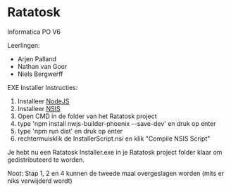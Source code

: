# Ratatosk
Informatica PO V6

Leerlingen:
- Arjen Palland
- Nathan van Goor
- Niels Bergwerff

EXE Installer Instructies:
1. Installeer [NodeJS](https://www.npmjs.com/)
2. Installeer [NSIS](https://nsis.sourceforge.io/Main_Page)
3. Open CMD in de folder van het Ratatosk project
4. type 'npm install nwjs-builder-phoenix --save-dev' en druk op enter
5. type 'npm run dist' en druk op enter
6. rechtermuisklik de InstallerScript.nsi en klik "Compile NSIS Script"

Je hebt nu een Ratatosk Installer.exe in je Ratatosk project folder klaar om gedistributeerd te worden.

Noot: Stap 1, 2 en 4 kunnen de tweede maal overgeslagen worden (mits er niks verwijderd wordt)